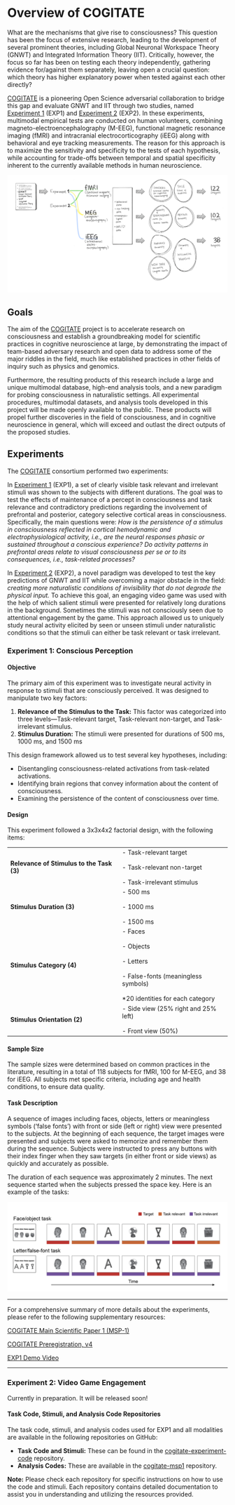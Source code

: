 # Overview of COGITATE
<!--  
<div style="display: flex; justify-content: center; align-items: center; height: 7vh;">
  <table>
    <tr>
      <td><a href="http://arc-cogitate.com" target="_blank">arc-cogitate.com</a></td>
    </tr>
  </table>
</div>
-->

What are the mechanisms that give rise to consciousness? This question has been the focus of extensive research, leading to the development of several prominent theories, including Global Neuronal Workspace Theory (GNWT) and Integrated Information Theory (IIT). Critically, however, the focus so far has been on testing each theory independently, gathering evidence for/against them separately, leaving open a crucial question: which theory has higher explanatory power when tested against each other directly?

<a href="https://www.arc-cogitate.com" target="_blank">COGITATE</a> is a pioneering Open Science adversarial collaboration to bridge this gap and evaluate GNWT and IIT through two studies, named [Experiment 1](#experiment-1-conscious-perception) (EXP1) and [Experiment 2](#experiment-2-video-game-engagement) (EXP2). In these experiments, multimodal empirical tests are conducted on human volunteers, combining magneto-electroencephalography (M-EEG), functional magnetic resonance imaging (fMRI) and intracranial electrocorticography (iEEG) along with behavioral and eye tracking measurements. The reason for this approach is to maximize the sensitivity and specificity to the tests of each hypothesis, while accounting for trade-offs between temporal and spatial specificity inherent to the currently available methods in human neuroscience.

![Cogitate overview graphic](https://github.com/Cogitate-consortium/cogitate-data/raw/merge_docs/assets/documentation/graphics/overview_graphic_2024-04-26_v1.1.png)

## Goals

The aim of the <a href="https://www.arc-cogitate.com" target="_blank">COGITATE</a> project is to accelerate research on consciousness and establish a groundbreaking model for scientific practices in cognitive neuroscience at large, by demonstrating the impact of team-based adversary research and open data to address some of the major riddles in the field, much like established practices in other fields of inquiry such as physics and genomics.

Furthermore, the resulting products of this research include a large and unique multimodal database, high-end analysis tools, and a new paradigm for probing consciousness in naturalistic settings. All experimental procedures, multimodal datasets, and analysis tools developed in this project will be made openly available to the public. These products will propel further discoveries in the field of consciousness, and in cognitive neuroscience in general, which will exceed and outlast the direct outputs of the proposed studies.

## Experiments

The <a href="https://www.arc-cogitate.com" target="_blank">COGITATE</a> consortium performed two experiments:

In [Experiment 1](#experiment-1-conscious-perception) (EXP1), a set of clearly visible task relevant and irrelevant stimuli was shown to the subjects with different durations. The goal was to test the effects of maintenance of a percept in consciousness and task relevance and contradictory predictions regarding the involvement of prefrontal and posterior, category selective cortical areas in consciousness. Specifically, the main questions were: _How is the persistence of a stimulus in consciousness reflected in cortical hemodynamic and electrophysiological activity, i.e., are the neural responses phasic or sustained throughout a conscious experience? Do activity patterns in prefrontal areas relate to visual consciousness per se or to its consequences, i.e., task-related processes?_

In [Experiment 2](#experiment-2-video-game-engagement) (EXP2), a novel paradigm was developed to test the key predictions of GNWT and IIT while overcoming a major obstacle in the field: _creating more naturalistic conditions of invisibility that do not degrade the physical input._ To achieve this goal, an engaging video game was used with the help of which salient stimuli were presented for relatively long durations in the background. Sometimes the stimuli was not consciously seen due to attentional engagement by the game. This approach allowed us to uniquely study neural activity elicited by seen or unseen stimuli under naturalistic conditions so that the stimuli can either be task relevant or task irrelevant.

### Experiment 1: Conscious Perception

#### Objective

The primary aim of this experiment was to investigate neural activity in response to stimuli that are consciously perceived. It was designed to manipulate two key factors:

1. **Relevance of the Stimulus to the Task:** This factor was categorized into three levels—Task-relevant target, Task-relevant non-target, and Task-irrelevant stimulus.
2. **Stimulus Duration:** The stimuli were presented for durations of 500 ms, 1000 ms, and 1500 ms

This design framework allowed us to test several key hypotheses, including:

- Disentangling consciousness-related activations from task-related activations.
- Identifying brain regions that convey information about the content of consciousness.
- Examining the persistence of the content of consciousness over time.

#### Design

This experiment followed a 3x3x4x2 factorial design, with the following items:

|                                           |                                                                                                    |
| ----------------------------------------- | -------------------------------------------------------------------------------------------------- |
| **Relevance of Stimulus to the Task (3)** | - Task-relevant target<br>    <br>- Task-relevant non-target<br>    <br>- Task-irrelevant stimulus |
| **Stimulus Duration (3)**                 | - 500 ms<br>    <br>- 1000 ms<br>    <br>- 1500 ms                                                 |
| **Stimulus Category (4)**                 | - Faces<br>    <br>- Objects<br>    <br>- Letters<br>    <br>- False-fonts (meaningless symbols)    <br><br>*20 identities for each category   |
| **Stimulus Orientation (2)**              | - Side view (25% right and 25% left)<br>    <br>- Front view (50%)                                           |

#### Sample Size

The sample sizes were determined based on common practices in the literature, resulting in a total of 118 subjects for fMRI, 100 for M-EEG, and 38 for iEEG. All subjects met specific criteria, including age and health conditions, to ensure data quality.

#### Task Description

A sequence of images including faces, objects, letters or meaningless symbols (‘false fonts’) with front or side (left or right) view were presented to the subjects. At the beginning of each sequence, the target images were presented and subjects were asked to memorize and remember them during the sequence. Subjects were instructed to press any buttons with their index finger when they saw targets (in either front or side views) as quickly and accurately as possible.

The duration of each sequence was approximately 2 minutes. The next sequence started when the subjects pressed the space key. Here is an example of the tasks:

![Experiment 1](https://github.com/Cogitate-consortium/cogitate-data/raw/merge_docs/assets/documentation/graphics/Experiment%201%20-%20paradigm%20figure%20v1.png)

___
For a comprehensive summary of more details about the experiments, please refer to the following supplementary resources:

<a href="https://journals.plos.org/plosone/article?id=10.1371/journal.pone.0268577" target="_blank">COGITATE Main Scientific Paper 1 (MSP-1)</a>

<a href="https://osf.io/gm3vd" target="_blank">COGITATE Preregistration, v4</a>

<a href="https://www.youtube.com/watch?v=V93Agvo4G2Y" target="_blank">EXP1 Demo Video</a>
___

### Experiment 2: Video Game Engagement

Currently in preparation. It will be released soon!

#### Task Code, Stimuli, and Analysis Code Repositories

The task code, stimuli, and analysis codes used for EXP1 and all modalities are available in the following repositories on GitHub:

- **Task Code and Stimuli:** These can be found in the <a href="https://github.com/Cogitate-consortium/cogitate-experiment-code" target="_blank">cogitate-experiment-code</a> repository.
- **Analysis Codes:** These are available in the <a href="https://github.com/Cogitate-consortium/cogitate-msp1" target="_blank">cogitate-msp1</a> repository.

**Note:** Please check each repository for specific instructions on how to use the code and stimuli. Each repository contains detailed documentation to assist you in understanding and utilizing the resources provided.
